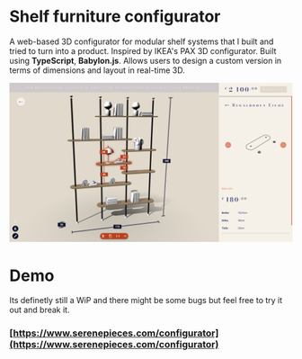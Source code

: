 # Shelf furniture configurator #

A web-based 3D configurator for modular shelf systems that I built and tried to turn into a product. Inspired by IKEA's PAX 3D configurator. Built using **TypeScript**, **Babylon.js**. Allows users to design a custom version in terms of dimensions and layout in real-time 3D.

![Preview](preview\preview01.png)

# Demo #
Its definetly still a WiP and there might be some bugs but feel free to try it out and break it.
### [https://www.serenepieces.com/configurator](https://www.serenepieces.com/configurator) ###
